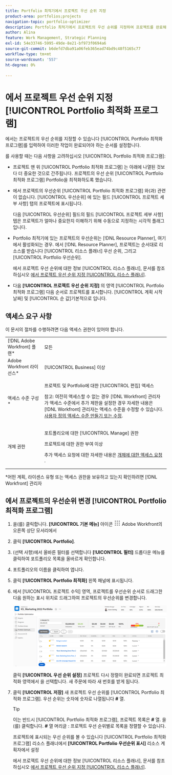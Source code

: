 ```yaml
---
title: Portfolio 최적기에서 프로젝트 우선 순위 지정
product-area: portfolios;projects
navigation-topic: portfolio-optimizer
description: Portfolio 최적기에서 프로젝트의 우선 순위를 지정하여 프로젝트를 완료해야 하는 순서를 설정할 수 있습니다.
author: Alina
feature: Work Management, Strategic Planning
exl-id: 54e33746-5995-49de-8e21-bf973f0694a6
source-git-commit: b6defd7dba91a06feb365ead74bd9c48f5165c77
workflow-type: tm+mt
source-wordcount: '557'
ht-degree: 0%

---
```


# 에서 프로젝트 우선 순위 지정 [!UICONTROL Portfolio 최적화 프로그램]

에서는 프로젝트의 우선 순위를 지정할 수 있습니다 [!UICONTROL Portfolio 최적화 프로그램]를 입력하여 이러한 작업이 완료되어야 하는 순서를 설정합니다.

를 사용할 때는 다음 사항을 고려하십시오 [!UICONTROL Portfolio 최적화 프로그램]:

* 프로젝트 맨 위 [!UICONTROL Portfolio 최적화 프로그램] 는 아래에 나열된 것보다 더 중요한 것으로 간주됩니다. 프로젝트의 우선 순위 [!UICONTROL Portfolio 최적화 프로그램] Portfolio을 최적화하도록 했습니다.
* 에서 프로젝트의 우선순위 [!UICONTROL Portfolio 최적화 프로그램] 와(과) 관련이 없습니다. [!UICONTROL 우선순위] 에 있는 필드 [!UICONTROL 프로젝트 세부 사항] 탭의 프로젝트에 표시됩니다.

   다음 [!UICONTROL 우선순위] 필드의 필드 [!UICONTROL 프로젝트 세부 사항] 탭은 프로젝트가 얼마나 중요한지 이해하기 위해 수동으로 지정하는 시각적 플래그입니다.

* Portfolio 최적기에 있는 프로젝트의 우선순위는 [!DNL Resource Planner], 여기에서 활성화되는 경우. 에서 [!DNL Resource Planner], 프로젝트는 순서대로 리소스를 받습니다 [!UICONTROL 리소스 플래너] 우선 순위, 그리고 [!UICONTROL Portfolio 우선순위].

   에서 프로젝트 우선 순위에 대한 정보 [!UICONTROL 리소스 플래너], 문서를 참조하십시오 [에서 프로젝트 우선 순위 지정 [!UICONTROL 리소스 플래너]](../../../resource-mgmt/resource-planning/prioritize-projects-resource-planner.md).

* 다음 **[!UICONTROL 프로젝트 우선 순위 지정]** 의 영역 [!UICONTROL Portfolio 최적화 프로그램] 다음 순서로 프로젝트를 표시합니다. [!UICONTROL 계획 시작 날짜] 및 [!UICONTROL 순 값]기본적으로 입니다.

## 액세스 요구 사항

이 문서의 절차를 수행하려면 다음 액세스 권한이 있어야 합니다.

<table style="table-layout:auto"> 
 <col> 
 <col> 
 <tbody> 
  <tr> 
   <td role="rowheader">[!DNL Adobe Workfront] 플랜*</td> 
   <td> <p>모든 </p> </td> 
  </tr> 
  <tr> 
   <td role="rowheader">Adobe Workfront 라이선스*</td> 
   <td> <p>[!UICONTROL Business] 이상</p> </td> 
  </tr> 
  <tr> 
   <td role="rowheader">액세스 수준 구성*</td> 
   <td> <p>프로젝트 및 Portfolio에 대한 [!UICONTROL 편집] 액세스</p> <p>참고: 여전히 액세스할 수 없는 경우 [!DNL Workfront] 관리자가 액세스 수준에서 추가 제한을 설정한 경우 자세한 내용은 [!DNL Workfront] 관리자는 액세스 수준을 수정할 수 있습니다. <a href="../../../administration-and-setup/add-users/configure-and-grant-access/create-modify-access-levels.md" class="MCXref xref">사용자 정의 액세스 수준 만들기 또는 수정</a>.</p> </td> 
  </tr> 
  <tr> 
   <td role="rowheader">개체 권한</td> 
   <td> <p>포트폴리오에 대한 [!UICONTROL Manage] 권한</p> <p>프로젝트에 대한 권한 부여 이상</p> <p>추가 액세스 요청에 대한 자세한 내용은 <a href="../../../workfront-basics/grant-and-request-access-to-objects/request-access.md" class="MCXref xref">개체에 대한 액세스 요청 </a>.</p> </td> 
  </tr> 
 </tbody> 
</table>

&#42;어떤 계획, 라이센스 유형 또는 액세스 권한을 보유하고 있는지 확인하려면 [!DNL Workfront] 관리자

## 에서 프로젝트의 우선순위 변경 [!UICONTROL Portfolio 최적화 프로그램]

1. 을(를) 클릭합니다. **[!UICONTROL 기본 메뉴]** 아이콘 ![](assets/main-menu-icon.png) Adobe Workfront의 오른쪽 상단 모서리에서

1. 클릭 **[!UICONTROL Portfolio]**.
1. (선택 사항)에서 올바른 필터를 선택합니다 **[!UICONTROL 필터]** 드롭다운 메뉴를 클릭하여 포트폴리오 목록을 올바르게 확인합니다.
1. 포트폴리오의 이름을 클릭하여 엽니다.
1. 클릭 **[!UICONTROL Portfolio 최적화]** 왼쪽 패널에 표시됩니다.
1. 에서 [!UICONTROL 프로젝트 수익] 영역, 프로젝트를 우선순위 순서로 드래그한 다음 원하는 표시 위치로 드래그하여 프로젝트의 우선순위를 변경합니다.

   ![](assets/portfolio-optimizer-with-projects-nwe-350x89.png)

   클릭 **[!UICONTROL 우선 순위 설정]** 프로젝트 다시 정렬이 완료되면 프로젝트 최적화 영역에서 을 선택합니다. 새 주문에 따라 새 번호를 받게 됩니다.

1. 클릭 **[!UICONTROL 저장]** 새 프로젝트 우선 순위를 [!UICONTROL Portfolio 최적화 프로그램]. 우선 순위는 숫자에 숫자로 나열됩니다 **#** 열.

   >[!TIP]
   >
   >이는 반드시 [!UICONTROL Portfolio 최적화 프로그램], 프로젝트 목록은 **#** 열. 을(를) 클릭합니다. **#** 열 머리글 : 프로젝트 우선 순위별로 목록을 정렬할 수 있습니다.

   프로젝트에 표시되는 우선 순위를 볼 수 있습니다 [!UICONTROL Portfolio 최적화 프로그램] 리소스 플래너에서 **[!UICONTROL Portfolio 우선순위 표시]** 리소스 계획자에서 설정

   에서 프로젝트 우선 순위에 대한 정보 [!UICONTROL 리소스 플래너], 문서를 참조하십시오 [에서 프로젝트 우선 순위 지정 [!UICONTROL 리소스 플래너]](../../../resource-mgmt/resource-planning/prioritize-projects-resource-planner.md).
